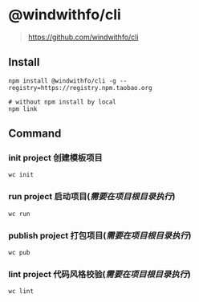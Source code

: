 # @windwithfo/cli
> https://github.com/windwithfo/cli


## Install

```
npm install @windwithfo/cli -g --registry=https://registry.npm.taobao.org

# without npm install by local
npm link
```

## Command
### init project 创建模板项目

```
wc init
```

### run project 启动项目(***需要在项目根目录执行***)

```
wc run
```

### publish project 打包项目(***需要在项目根目录执行***)

```
wc pub
```

### lint project 代码风格校验(***需要在项目根目录执行***)

```
wc lint
```